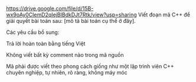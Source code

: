 https://drive.google.com/file/d/15B-wx9oAy0CIemD2qIejBIBdkDJt7Rtk/view?usp=sharing
Viết đoạn mã C++ để giải quyết bài toán sau: [mô tả bài toán cụ thể ở đây].

Các yêu cầu bổ sung:

Trả lời hoàn toàn bằng tiếng Việt

Không viết bất kỳ comment nào trong mã nguồn

Mã phải được viết theo phong cách giống như một lập trình viên C++ chuyên nghiệp, tự nhiên, rõ ràng, không máy móc

